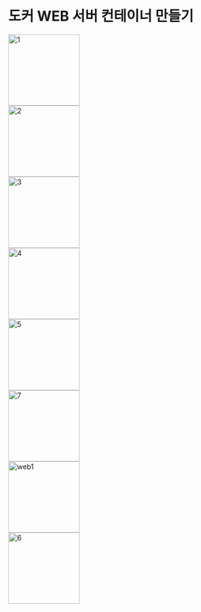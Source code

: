 # 도커 WEB 서버 컨테이너 만들기
<img width="auto" height="144" alt="1" src="https://github.com/user-attachments/assets/6517dc6c-dd72-4e0e-89f8-aff856c370e0" /><br>
<img width="auto" height="144" alt="2" src="https://github.com/user-attachments/assets/48a340d3-d986-4a00-b239-4db3c0df6e47" /><br>
<img width="auto" height="144" alt="3" src="https://github.com/user-attachments/assets/0ead590d-ff91-4eae-8d2d-b772cddba46d" /><br>
<img width="auto" height="144" alt="4" src="https://github.com/user-attachments/assets/577a3042-cfc6-4719-ae12-ccb8b88ce1f6" /><br>
<img width="auto" height="144" alt="5" src="https://github.com/user-attachments/assets/5952249a-b2c7-4e8e-bb8e-860ab228bf54" /><br>
<img width="auto" height="144" alt="7" src="https://github.com/user-attachments/assets/5613b30e-e91d-4176-a61c-cced39d233bf" /><br>
<img width="auto" height="144" alt="web1" src="https://github.com/user-attachments/assets/5bacfd14-766d-4876-ae54-10e411461619" /><br>
<img width="auto" height="144" alt="6" src="https://github.com/user-attachments/assets/11979cb6-4ed9-4c97-b127-27cc639b4eca" /><br>


